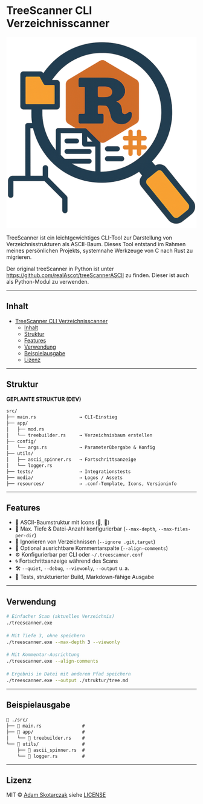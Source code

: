 # TreeScanner CLI Verzeichnisscanner

![TreeScanner-Logo](./media/logo-treescanner_512x512.png)  

TreeScanner ist ein leichtgewichtiges CLI-Tool zur Darstellung von Verzeichnisstrukturen als ASCII-Baum. Dieses Tool entstand im Rahmen meines persönlichen Projekts, systemnahe Werkzeuge von C nach Rust zu migrieren.  

Der original treeScanner in Python ist unter <https://github.com/realAscot/treeScannerASCII> zu finden. Dieser ist auch als Python-Modul zu verwenden.

---

## Inhalt

- [TreeScanner CLI Verzeichnisscanner](#treescanner-cli-verzeichnisscanner)
  - [Inhalt](#inhalt)
  - [Struktur](#struktur)
  - [Features](#features)
  - [Verwendung](#verwendung)
  - [Beispielausgabe](#beispielausgabe)
  - [Lizenz](#lizenz)

---

## Struktur

**GEPLANTE STRUKTUR (DEV)**  

```plaintext
src/
├── main.rs                → CLI-Einstieg
├── app/
│   ├── mod.rs
│   └── treebuilder.rs     → Verzeichnisbaum erstellen
├── config/
│   └── args.rs            → Parameterübergabe & Konfig
├── utils/
│   ├── ascii_spinner.rs   → Fortschrittsanzeige
│   └── logger.rs
├── tests/                 → Integrationstests
├── media/                 → Logos / Assets
├── resources/             → .conf-Template, Icons, Versioninfo
```

---

## Features

- 📁 ASCII-Baumstruktur mit Icons (📁, 📄)
- 📂 Max. Tiefe & Datei-Anzahl konfigurierbar (`--max-depth`, `--max-files-per-dir`)
- 🚫 Ignorieren von Verzeichnissen (`--ignore .git,target`)
- 💬 Optional ausrichtbare Kommentarspalte (`--align-comments`)
- ⚙ Konfigurierbar per CLI oder `~/.treescanner.conf`
- 🌀 Fortschrittsanzeige während des Scans
- 🛠 `--quiet`, `--debug`, `--viewonly`, `--output` u. a.
- 🧪 Tests, strukturierter Build, Markdown-fähige Ausgabe

---

## Verwendung

```bash
# Einfacher Scan (aktuelles Verzeichnis)
./treescanner.exe

# Mit Tiefe 3, ohne speichern
./treescanner.exe --max-depth 3 --viewonly

# Mit Kommentar-Ausrichtung
./treescanner.exe --align-comments

# Ergebnis in Datei mit anderem Pfad speichern
./treescanner.exe --output ./struktur/tree.md
```

---

## Beispielausgabe

```plaintext
📁 ./src/
├── 📄 main.rs               #
├── 📁 app/                  #
│   └── 📄 treebuilder.rs    #
└── 📁 utils/                #
    ├── 📄 ascii_spinner.rs  #
    └── 📄 logger.rs         #
```

---

## Lizenz

MIT © [Adam Skotarczak](mailto:adam@skotarczak.net) siehe [LICENSE](./LICENSE)  
